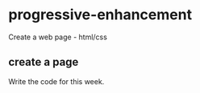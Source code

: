 # progressive-enhancement

Create a web page - html/css

## create a page

Write the code for this week.

